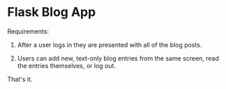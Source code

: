 # Flask Blog App

Requirements:

1. After a user logs in they are presented
with all of the blog posts.

2. Users can add new, text-only blog entries
from the same screen, read the entries themselves,
or log out.

That's it.

